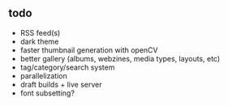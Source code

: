 ## todo

- RSS feed(s)
- dark theme
- faster thumbnail generation with openCV
- better gallery (albums, webzines, media types, layouts, etc)
- tag/category/search system
- parallelization
- draft builds + live server
- font subsetting?
